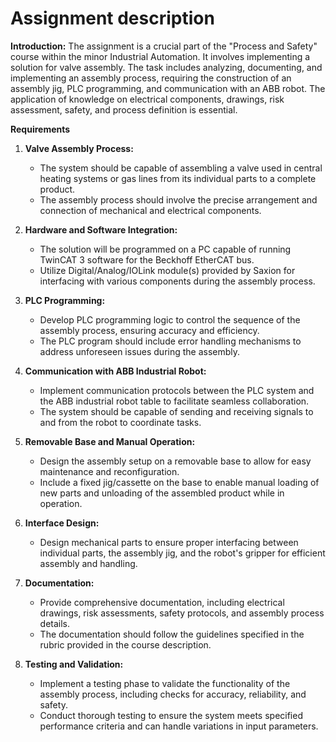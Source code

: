 # Assignment description
 
 **Introduction:**
   The assignment is a crucial part of the "Process and Safety" course within the minor Industrial Automation. It involves implementing a solution for valve assembly. The task includes analyzing, documenting, and implementing an assembly process, requiring the construction of an assembly jig, PLC programming, and communication with an ABB robot. The application of knowledge on electrical components, drawings, risk assessment, safety, and process definition is essential.

 **Requirements** 
 
1. **Valve Assembly Process:**
   - The system should be capable of assembling a valve used in central heating systems or gas lines from its individual parts to a complete product.
   - The assembly process should involve the precise arrangement and connection of mechanical and electrical components.

2. **Hardware and Software Integration:**
   - The solution will be programmed on a PC capable of running TwinCAT 3 software for the Beckhoff EtherCAT bus.
   - Utilize Digital/Analog/IOLink module(s) provided by Saxion for interfacing with various components during the assembly process.

3. **PLC Programming:**
   - Develop PLC programming logic to control the sequence of the assembly process, ensuring accuracy and efficiency.
   - The PLC program should include error handling mechanisms to address unforeseen issues during the assembly.

4. **Communication with ABB Industrial Robot:**
   - Implement communication protocols between the PLC system and the ABB industrial robot table to facilitate seamless collaboration.
   - The system should be capable of sending and receiving signals to and from the robot to coordinate tasks.

5. **Removable Base and Manual Operation:**
   - Design the assembly setup on a removable base to allow for easy maintenance and reconfiguration.
   - Include a fixed jig/cassette on the base to enable manual loading of new parts and unloading of the assembled product while in operation.

6. **Interface Design:**
   - Design mechanical parts to ensure proper interfacing between individual parts, the assembly jig, and the robot's gripper for efficient assembly and handling.

7. **Documentation:**
   - Provide comprehensive documentation, including electrical drawings, risk assessments, safety protocols, and assembly process details.
   - The documentation should follow the guidelines specified in the rubric provided in the course description.

8. **Testing and Validation:**
   - Implement a testing phase to validate the functionality of the assembly process, including checks for accuracy, reliability, and safety.
   - Conduct thorough testing to ensure the system meets specified performance criteria and can handle variations in input parameters.




